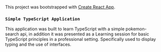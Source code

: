 This project was bootstrapped with [Create React App](https://github.com/facebook/create-react-app).

### `Simple TypeScript Application`

This application was built to learn TypeScript with a simple pokemon-search api, in
addition it was presented as a Learning session for basic TypeScript principles
in a professional setting. Specifically used to display typing and the use of interfaces.

